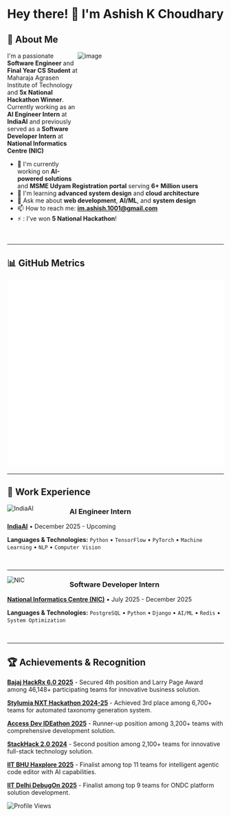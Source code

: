 # Hey there! 🪸 I'm Ashish K Choudhary

## 🧩 About Me
<img align="right" width="340" height="300" alt="image" src="https://github.com/user-attachments/assets/9e5cf3aa-db5f-4a89-956d-1e2269393437" />

I'm a passionate **Software Engineer** and **Final Year CS Student** at Maharaja Agrasen Institute of Technology and **5x National Hackathon Winner**. Currently working as an **AI Engineer Intern** at **IndiaAI** and previously served as a **Software Developer Intern** at **National Informatics Centre (NIC)**

- 🔭 I'm currently working on **AI-powered solutions** and **MSME Udyam Registration portal** serving **6+ Million users**
- 🌱 I'm learning **advanced system design** and **cloud architecture**  
- 💬 Ask me about **web development**, **AI/ML**, and **system design**
- 📫 How to reach me: **im.ashish.1001@gmail.com**
- ⚡ : I've won **5 National Hackathon**!

<br clear="left"/>

---

## 📊 GitHub Metrics

<div align="center">
  <img src="https://github.com/CroWzblooD/CroWzblooD/blob/main/github-metrics.svg" alt="GitHub Metrics" />
</div>

---

## 💼 Work Experience

<img src="https://github.com/user-attachments/assets/5e6a8f4d-0b1a-4e2b-a1da-869689b5a9fa" width="120" alt="IndiaAI" align="left" style="margin-right: 25px; margin-bottom: 20px;"/>

### AI Engineer Intern
**[IndiaAI](https://indiaai.gov.in/)** • December 2025 - Upcoming

**Languages & Technologies:** `Python` • `TensorFlow` • `PyTorch` • `Machine Learning` • `NLP` • `Computer Vision`

<br clear="left"/>

---

<img src="https://github.com/user-attachments/assets/a3e45d7a-b12f-425f-88c5-396f8faba8f8" width="120" alt="NIC" align="left" style="margin-right: 25px; margin-bottom: 20px;"/>

### Software Developer Intern
**[National Informatics Centre (NIC)](https://www.nic.in/)** • July 2025 - December 2025

**Languages & Technologies:** `PostgreSQL` • `Python` • `Django` • `AI/ML` • `Redis` • `System Optimization`

<br clear="left"/>

---

## 🏆 Achievements & Recognition

**[Bajaj HackRx 6.0 2025](https://www.hackrx.in/)** - Secured 4th position and Larry Page Award among 46,148+ participating teams for innovative business solution.

**[Stylumia NXT Hackathon 2024-25](https://stylumia.ai/)** - Achieved 3rd place among 6,700+ teams for automated taxonomy generation system.

**[Access Dev IDEathon 2025](https://www.hackerearth.com/)** - Runner-up position among 3,200+ teams with comprehensive development solution.

**[StackHack 2.0 2024](https://stackhack.in/)** - Second position among 2,100+ teams for innovative full-stack technology solution.

**[IIT BHU Haxplore 2025](https://haxplore.in/)** - Finalist among top 11 teams for intelligent agentic code editor with AI capabilities.

**[IIT Delhi DebugOn 2025](https://ondc.org/)** - Finalist among top 9 teams for ONDC platform solution development.


![Profile Views](https://komarev.com/ghpvc/?username=CroWzblooD&color=blueviolet&style=flat&label=Profile+Views)
